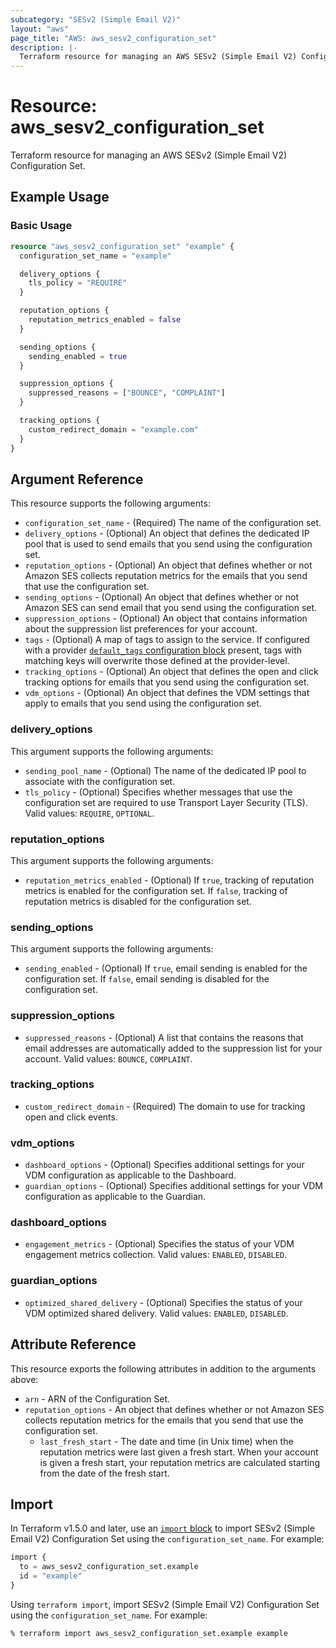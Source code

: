 ```yaml
---
subcategory: "SESv2 (Simple Email V2)"
layout: "aws"
page_title: "AWS: aws_sesv2_configuration_set"
description: |-
  Terraform resource for managing an AWS SESv2 (Simple Email V2) Configuration Set.
---
```


# Resource: aws_sesv2_configuration_set

Terraform resource for managing an AWS SESv2 (Simple Email V2) Configuration Set.

## Example Usage

### Basic Usage

```terraform
resource "aws_sesv2_configuration_set" "example" {
  configuration_set_name = "example"

  delivery_options {
    tls_policy = "REQUIRE"
  }

  reputation_options {
    reputation_metrics_enabled = false
  }

  sending_options {
    sending_enabled = true
  }

  suppression_options {
    suppressed_reasons = ["BOUNCE", "COMPLAINT"]
  }

  tracking_options {
    custom_redirect_domain = "example.com"
  }
}
```

## Argument Reference

This resource supports the following arguments:

* `configuration_set_name` - (Required) The name of the configuration set.
* `delivery_options` - (Optional) An object that defines the dedicated IP pool that is used to send emails that you send using the configuration set.
* `reputation_options` - (Optional) An object that defines whether or not Amazon SES collects reputation metrics for the emails that you send that use the configuration set.
* `sending_options` - (Optional) An object that defines whether or not Amazon SES can send email that you send using the configuration set.
* `suppression_options` - (Optional) An object that contains information about the suppression list preferences for your account.
* `tags` - (Optional) A map of tags to assign to the service. If configured with a provider [`default_tags` configuration block](https://registry.terraform.io/providers/hashicorp/aws/latest/docs#default_tags-configuration-block) present, tags with matching keys will overwrite those defined at the provider-level.
* `tracking_options` - (Optional) An object that defines the open and click tracking options for emails that you send using the configuration set.
* `vdm_options` - (Optional) An object that defines the VDM settings that apply to emails that you send using the configuration set.

### delivery_options

This argument supports the following arguments:

* `sending_pool_name` - (Optional) The name of the dedicated IP pool to associate with the configuration set.
* `tls_policy` - (Optional) Specifies whether messages that use the configuration set are required to use Transport Layer Security (TLS). Valid values: `REQUIRE`, `OPTIONAL`.

### reputation_options

This argument supports the following arguments:

* `reputation_metrics_enabled` - (Optional) If `true`, tracking of reputation metrics is enabled for the configuration set. If `false`, tracking of reputation metrics is disabled for the configuration set.

### sending_options

This argument supports the following arguments:

* `sending_enabled` - (Optional) If `true`, email sending is enabled for the configuration set. If `false`, email sending is disabled for the configuration set.

### suppression_options

* `suppressed_reasons` - (Optional) A list that contains the reasons that email addresses are automatically added to the suppression list for your account. Valid values: `BOUNCE`, `COMPLAINT`.

### tracking_options

* `custom_redirect_domain` - (Required) The domain to use for tracking open and click events.

### vdm_options

* `dashboard_options` - (Optional) Specifies additional settings for your VDM configuration as applicable to the Dashboard.
* `guardian_options` - (Optional) Specifies additional settings for your VDM configuration as applicable to the Guardian.

### dashboard_options

* `engagement_metrics` - (Optional) Specifies the status of your VDM engagement metrics collection. Valid values: `ENABLED`, `DISABLED`.

### guardian_options

* `optimized_shared_delivery` - (Optional) Specifies the status of your VDM optimized shared delivery. Valid values: `ENABLED`, `DISABLED`.

## Attribute Reference

This resource exports the following attributes in addition to the arguments above:

* `arn` - ARN of the Configuration Set.
* `reputation_options` - An object that defines whether or not Amazon SES collects reputation metrics for the emails that you send that use the configuration set.
    * `last_fresh_start` - The date and time (in Unix time) when the reputation metrics were last given a fresh start. When your account is given a fresh start, your reputation metrics are calculated starting from the date of the fresh start.

## Import

In Terraform v1.5.0 and later, use an [`import` block](https://developer.hashicorp.com/terraform/language/import) to import SESv2 (Simple Email V2) Configuration Set using the `configuration_set_name`. For example:

```terraform
import {
  to = aws_sesv2_configuration_set.example
  id = "example"
}
```

Using `terraform import`, import SESv2 (Simple Email V2) Configuration Set using the `configuration_set_name`. For example:

```console
% terraform import aws_sesv2_configuration_set.example example
```
